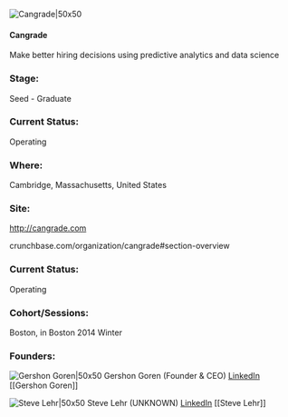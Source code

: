 

![Cangrade|50x50](https://apimg.techstars.com/connect/images/image_files/54134aafc9273cfeb2000001/original/Cangrade_Square_Logo_No_Text.png)

#### Cangrade
Make better hiring decisions using predictive analytics and data science

### Stage: 
Seed - Graduate 

### Current Status: 
Operating

### Where:
Cambridge, Massachusetts, United States

### Site:
http://cangrade.com



crunchbase.com/organization/cangrade#section-overview

### Current Status: 
Operating

### Cohort/Sessions: 
Boston, in Boston 2014 Winter

### Founders: 

![Gershon Goren|50x50](http://s3.amazonaws.com/ts-accel-connect-uploads/images/image_files/5983efb59c66a960e80001a3/original/Photo_on_10-14-15_at_1.36_PM.jpg) Gershon Goren (Founder & CEO) [LinkedIn](https://linkedin.com/in/ggoren) [[Gershon Goren]]

![Steve Lehr|50x50](https://apimg.techstars.com/connect/images/image_files/535a/ca43/7243/72fa/4400/0001/original/S_orig.jpg) Steve Lehr (UNKNOWN) [LinkedIn](https://linkedin.com/in/steve-lehr-6b46099) [[Steve Lehr]]


